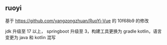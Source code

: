 ## ruoyi

基于 https://github.com/yangzongzhuan/RuoYi-Vue 的
10f68b9 的修改

jdk 升级至 17 以上， springboot 升级至 3，构建工具更换为 gradle kotlin，语言变更为 java 和 kotlin 混写